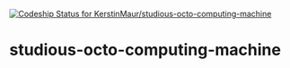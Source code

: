 [ ![Codeship Status for KerstinMaur/studious-octo-computing-machine](https://app.codeship.com/projects/fdd4f660-7d52-0135-aaaa-6e710fdb022a/status?branch=master)](https://app.codeship.com/projects/245840)

# studious-octo-computing-machine
